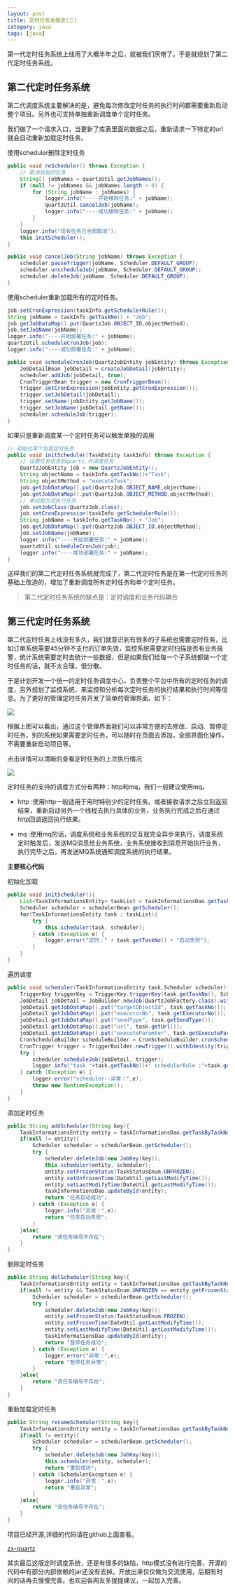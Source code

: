```yaml
---
layout: post
title: 定时任务发展史(二)
category: java 
tags: [java]
---
```


第一代定时任务系统上线用了大概半年之后，就被我们厌倦了。于是就规划了第二代定时任务系统。


## 第二代定时任务系统

第二代调度系统主要解决的是，避免每次修改定时任务的执行时间都需要重新启动整个项目。另外也可支持单独重新调度单个定时任务。

我们做了一个请求入口，当更新了库表里面的数据之后，重新请求一下特定的url就会自动重新加载定时任务。

使用scheduler删除定时任务

``` java
public void reScheduler() throws Exception {
	// 取消现有的任务
	String[] jobNames = quartzUtil.getJobNames();
	if (null != jobNames && jobNames.length > 0) {
		for (String jobName : jobNames) {
			logger.info("----开始移除任务:" + jobName);
			quartzUtil.cancelJob(jobName);
			logger.info("----成功移除任务:" + jobName);
		}
	}
	logger.info("现有任务已全部取消");
	this.initScheduler();
}
```

``` java
public void cancelJob(String jobName) throws Exception {
	scheduler.pauseTrigger(jobName, Scheduler.DEFAULT_GROUP);
	scheduler.unscheduleJob(jobName, Scheduler.DEFAULT_GROUP);
	scheduler.deleteJob(jobName, Scheduler.DEFAULT_GROUP);
}
```


使用scheduler重新加载所有的定时任务。

``` java
job.setCronExpression(taskInfo.getSchedulerRule());
String jobName = taskInfo.getTaskNo() + "Job";
job.getJobDataMap().put(QuartzJob.OBJECT_ID,objectMethod);
job.setJobName(jobName);
logger.info("----开始部署任务:" + jobName);
quartzUtil.scheduleCronJob(job);
logger.info("----成功部署任务:" + jobName);
```

``` java
public void scheduleCronJob(QuartzJobEntity jobEntity) throws Exception {
	JobDetailBean jobDetail = createJobDetail(jobEntity);
	scheduler.addJob(jobDetail, true);
	CronTriggerBean trigger = new CronTriggerBean();
	trigger.setCronExpression(jobEntity.getCronExpression());
	trigger.setJobDetail(jobDetail);
	trigger.setName(jobEntity.getJobName());
	trigger.setJobName(jobDetail.getName());
	scheduler.scheduleJob(trigger);
}
```

如果只是重新调度某一个定时任务可以触发单独的调用

``` java
// 初始化某个加载定时任务
public void initScheduler(TaskEntity taskInfo) throws Exception {
	// 设置任务信息到quartz,并调度任务
	QuartzJobEntity job = new QuartzJobEntity();
	String objectName = taskInfo.getTaskNo()+"Task";
	String objectMethod = "executeTask";
	job.getJobDataMap().put(QuartzJob.OBJECT_NAME,objectName);
	job.getJobDataMap().put(QuartzJob.OBJECT_METHOD,objectMethod);
	// 单线程方式执行任务
	job.setJobClass(QuartzJob.class);
	job.setCronExpression(taskInfo.getSchedulerRule());
	String jobName = taskInfo.getTaskNo() + "Job";
	job.getJobDataMap().put(QuartzJob.OBJECT_ID,objectMethod);
	job.setJobName(jobName);
	logger.info("----开始部署任务:" + jobName);
	quartzUtil.scheduleCronJob(job);
	logger.info("----成功部署任务:" + jobName);
}
```


这样我们的第二代定时任务系统就完成了，第二代定时任务是在第一代定时任务的基础上改造的，增加了重新调度所有定时任务和单个定时任务。

> 第二代定时任务系统的缺点是：定时调度和业务代码耦合


## 第三代定时任务系统

第二代定时任务上线没有多久，我们就意识到有很多的子系统也需要定时任务，比如订单系统需要45分钟不支付的订单失效，监控系统需要定时扫描是否有业务报警，统计系统需要定时去统计一些数据，但是如果我们给每一个子系统都做一个定时任务的话，就不太合理，很分散。

于是计划开发一个统一的定时任务调度中心，负责整个平台中所有的定时任务的调度，另外规划了监控系统，来监控和分析每次定时任务的执行结果和执行时间等信息。为了更好的管理定时任务开发了简单的管理界面。如下：

 
![](https://huangfeifei.github.io/assets/images/2017/quartz-01.png)

根据上图可以看出，通过这个管理界面我们可以非常方便的去修改、启动、暂停定时任务。别的系统如果需要定时任务，可以随时在页面去添加，全部界面化操作，不需要重新启动项目等。

点击详情可以清晰的查看定时任务的上次执行情况

 
![](https://huangfeifei.github.io/assets/images/2017/quartz-02.png)


定时任务的支持的调度方式分有两种：http和mq，我们一般建议使用mq。

- http :使用http一般适用于用时特别少的定时任务。或者接收请求之后立刻返回结果，重新启动另外一个线程去执行具体的业务，业务执行完成之后在通过http回调返回执行结果。

- mq :使用mq的话，调度系统和业务系统的交互就完全异步来执行，调度系统定时触发后，发送MQ消息给业务系统，业务系统接收到消息开始执行业务，执行完毕之后，再发送MQ系统通知调度系统的执行结果。


**主要核心代码**

初始化加载

``` java
public void initScheduler(){
	List<TaskInformationsEntity> taskList = taskInformationsDao.getTaskList();
	Scheduler scheduler = schedulerBean.getScheduler();
	for(TaskInformationsEntity task : taskList){
		try {
			this.scheduler(task, scheduler);
		} catch (Exception e) {
			logger.error("定时：" + task.getTaskNo() + "启动失败");
		}
	}
}
```

遍历调度

``` java
public void scheduler(TaskInformationsEntity task,Scheduler scheduler){
	TriggerKey triggerKey = TriggerKey.triggerKey(task.getTaskNo(), Scheduler.DEFAULT_GROUP);
	JobDetail jobDetail = JobBuilder.newJob(QuartzJobFactory.class).withDescription(task.getTaskName()).withIdentity(task.getTaskNo(), Scheduler.DEFAULT_GROUP).build();
	jobDetail.getJobDataMap().put("targetObjectId", task.getTaskNo());
	jobDetail.getJobDataMap().put("executorNo", task.getExecutorNo());
	jobDetail.getJobDataMap().put("sendType", task.getSendType());
	jobDetail.getJobDataMap().put("url", task.getUrl());
	jobDetail.getJobDataMap().put("executeParamter", task.getExecuteParamter());
	CronScheduleBuilder scheduleBuilder = CronScheduleBuilder.cronSchedule(task.getSchedulerRule());
	CronTrigger trigger = TriggerBuilder.newTrigger().withIdentity(triggerKey).withSchedule(scheduleBuilder).build();
	try {
		scheduler.scheduleJob(jobDetail, trigger);
		logger.info("task "+task.getTaskNo()+" schedulerRule :"+task.getSchedulerRule()+" reload succeed");
	} catch (Exception e) {
		logger.error("scheduler--异常：",e);
		throw new RuntimeException();
	}
}
```

添加定时任务

``` java
public String addScheduler(String key){
	TaskInformationsEntity entity = taskInformationsDao.getTaskByTaskNo(key);
	if(null != entity){
		Scheduler scheduler = schedulerBean.getScheduler();
		try {
			scheduler.deleteJob(new JobKey(key));
			this.scheduler(entity, scheduler);
			entity.setFrozenStatus(TaskStatusEnum.UNFROZEN);
			entity.setUnfrozenTime(DateUtil.getLastModifyTime());
			entity.setLastModifyTime(DateUtil.getLastModifyTime());
			taskInformationsDao.updateById(entity);
			return "任务启动成功";
		} catch (Exception e) {
			logger.info("异常：",e);
			return "任务启动失败";
		}
	}else{
		return "该任务编号不存在";
	}
}
```


删除定时任务

``` java
public String delScheduler(String key){
	TaskInformationsEntity entity = taskInformationsDao.getTaskByTaskNo(key);
	if(null != entity && TaskStatusEnum.UNFROZEN == entity.getFrozenStatus()){
		Scheduler scheduler = schedulerBean.getScheduler();
		try {
			scheduler.deleteJob(new JobKey(key));
			entity.setFrozenStatus(TaskStatusEnum.FROZEN);
			entity.setFrozenTime(DateUtil.getLastModifyTime());
			entity.setLastModifyTime(DateUtil.getLastModifyTime());
			taskInformationsDao.updateById(entity);
			return "暂停任务成功";
		} catch (Exception e) {
			logger.error("异常：",e);
			return "暂停任务异常";
		}
	}else{
		return "该任务编号不存在";
	}
}
```



重新加载定时任务

``` java
public String resumeScheduler(String key){
	TaskInformationsEntity entity = taskInformationsDao.getTaskByTaskNo(key);
	if(null != entity){
		Scheduler scheduler = schedulerBean.getScheduler();
		try {
			scheduler.deleteJob(new JobKey(key));
			this.scheduler(entity, scheduler);
			return "重启成功";
		} catch (SchedulerException e) {
			logger.info("异常：",e);
			return "重启异常";
		}
	}else{
		return "该任务编号不存在";
	}
}
```

项目已经开源,详细的代码请在github上面查看。

[zx-quartz](https://github.com/justdojava/zx-quartz)


其实最后这版定时调度系统，还是有很多的缺陷，http模式没有进行完善，开源的代码中有部分内部依赖的jar还没有去掉。开放出来仅仅做为交流使用，后期有时间的话再去慢慢完善。也欢迎各网友多提提建议，一起加入完善。